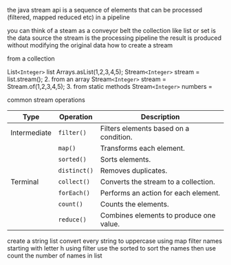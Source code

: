 the java stream api is a sequence of elements that can be processed (filtered, mapped reduced etc) in a pipeline 

you can think of a steam as a conveyor belt
 the collection like list or set is the data source 
  the stream is the processing pipeline
the result  is produced without modifying the original data
how to create a stream 

from a collection

List`<Integer>` list Arrays.asList(1,2,3,4,5);
Stream`<Integer>` stream = list.stream();
2. from an array 
	Stream`<Integer>` stream = Stream.of(1,2,3,4,5);
3. from static methods 
	Stream`<Integer>` numbers =

common stream operations 


| Type         | Operation    | Description                               |
|---------------|--------------|------------------------------------------|
| Intermediate  | `filter()`   | Filters elements based on a condition.    |
|               | `map()`      | Transforms each element.                  |
|               | `sorted()`   | Sorts elements.                           |
|               | `distinct()` | Removes duplicates.                       |
| Terminal      | `collect()`  | Converts the stream to a collection.      |
|               | `forEach()`  | Performs an action for each element.      |
|               | `count()`    | Counts the elements.                      |
|               | `reduce()`   | Combines elements to produce one value.   |


create a string list convert every string to uppercase using map filter names starting with letter h using filter use the sorted to sort the names then use count the number of names in list 
